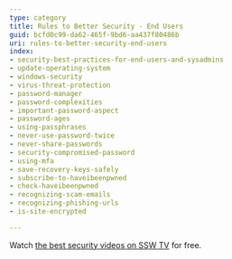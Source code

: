 ```yaml
---
type: category
title: Rules to Better Security - End Users
guid: bcfd0c99-da62-465f-9bd6-aa437f80486b
uri: rules-to-better-security-end-users
index:
- security-best-practices-for-end-users-and-sysadmins
- update-operating-system
- windows-security
- virus-threat-protection
- password-manager
- password-complexities
- important-password-aspect
- password-ages
- using-passphrases
- never-use-password-twice
- never-share-passwords
- security-compromised-password
- using-mfa
- save-recovery-keys-safely
- subscribe-to-haveibeenpwned
- check-haveibeenpwned
- recognizing-scam-emails
- recognizing-phishing-urls
- is-site-encrypted

---
```


Watch [the best security videos on SSW TV](https://tv.ssw.com/category/security) for free.
